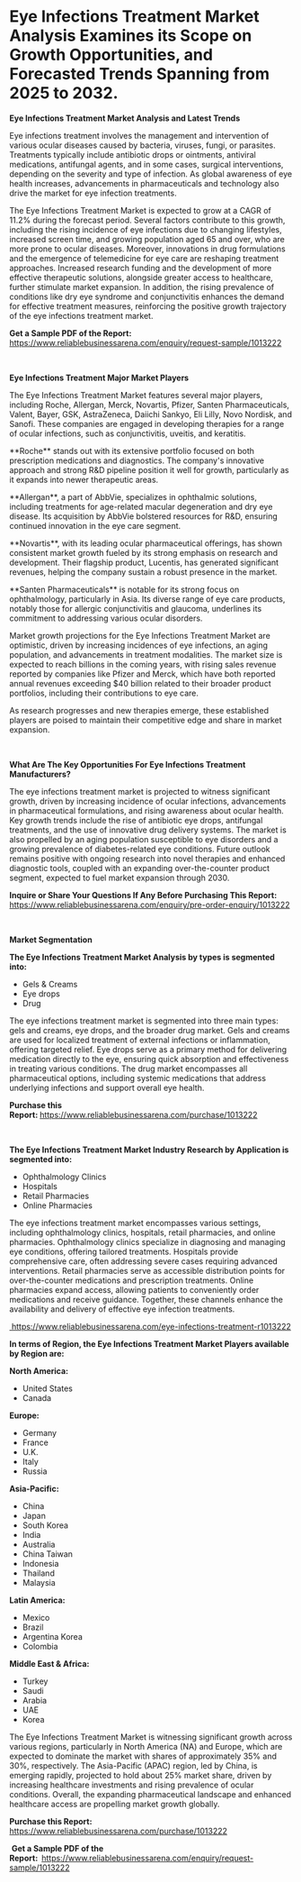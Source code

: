 <p><h1>Eye Infections Treatment Market Analysis Examines its Scope on Growth Opportunities, and Forecasted Trends Spanning from 2025 to 2032.</h1></p><p><strong>Eye Infections Treatment Market Analysis and Latest Trends</strong></p>
<p><p>Eye infections treatment involves the management and intervention of various ocular diseases caused by bacteria, viruses, fungi, or parasites. Treatments typically include antibiotic drops or ointments, antiviral medications, antifungal agents, and in some cases, surgical interventions, depending on the severity and type of infection. As global awareness of eye health increases, advancements in pharmaceuticals and technology also drive the market for eye infection treatments.</p><p>The Eye Infections Treatment Market is expected to grow at a CAGR of 11.2% during the forecast period. Several factors contribute to this growth, including the rising incidence of eye infections due to changing lifestyles, increased screen time, and growing population aged 65 and over, who are more prone to ocular diseases. Moreover, innovations in drug formulations and the emergence of telemedicine for eye care are reshaping treatment approaches. Increased research funding and the development of more effective therapeutic solutions, alongside greater access to healthcare, further stimulate market expansion. In addition, the rising prevalence of conditions like dry eye syndrome and conjunctivitis enhances the demand for effective treatment measures, reinforcing the positive growth trajectory of the eye infections treatment market.</p></p>
<p><strong>Get a Sample PDF of the Report:&nbsp;</strong> <a href="https://www.reliablebusinessarena.com/enquiry/request-sample/1013222?utm_campaign=2631&utm_medium=2&utm_source=Github&utm_content=ia&utm_term=16042025&utm_id=eye-infections-treatment">https://www.reliablebusinessarena.com/enquiry/request-sample/1013222</a></p>
<p>&nbsp;</p>
<p><strong>Eye Infections Treatment Major Market Players</strong></p>
<p><p>The Eye Infections Treatment Market features several major players, including Roche, Allergan, Merck, Novartis, Pfizer, Santen Pharmaceuticals, Valent, Bayer, GSK, AstraZeneca, Daiichi Sankyo, Eli Lilly, Novo Nordisk, and Sanofi. These companies are engaged in developing therapies for a range of ocular infections, such as conjunctivitis, uveitis, and keratitis.</p><p>**Roche** stands out with its extensive portfolio focused on both prescription medications and diagnostics. The company's innovative approach and strong R&D pipeline position it well for growth, particularly as it expands into newer therapeutic areas.</p><p>**Allergan**, a part of AbbVie, specializes in ophthalmic solutions, including treatments for age-related macular degeneration and dry eye disease. Its acquisition by AbbVie bolstered resources for R&D, ensuring continued innovation in the eye care segment.</p><p>**Novartis**, with its leading ocular pharmaceutical offerings, has shown consistent market growth fueled by its strong emphasis on research and development. Their flagship product, Lucentis, has generated significant revenues, helping the company sustain a robust presence in the market.</p><p>**Santen Pharmaceuticals** is notable for its strong focus on ophthalmology, particularly in Asia. Its diverse range of eye care products, notably those for allergic conjunctivitis and glaucoma, underlines its commitment to addressing various ocular disorders.</p><p>Market growth projections for the Eye Infections Treatment Market are optimistic, driven by increasing incidences of eye infections, an aging population, and advancements in treatment modalities. The market size is expected to reach billions in the coming years, with rising sales revenue reported by companies like Pfizer and Merck, which have both reported annual revenues exceeding $40 billion related to their broader product portfolios, including their contributions to eye care. </p><p>As research progresses and new therapies emerge, these established players are poised to maintain their competitive edge and share in market expansion.</p></p>
<p>&nbsp;</p>
<p><strong>What Are The Key Opportunities For Eye Infections Treatment Manufacturers?</strong></p>
<p><p>The eye infections treatment market is projected to witness significant growth, driven by increasing incidence of ocular infections, advancements in pharmaceutical formulations, and rising awareness about ocular health. Key growth trends include the rise of antibiotic eye drops, antifungal treatments, and the use of innovative drug delivery systems. The market is also propelled by an aging population susceptible to eye disorders and a growing prevalence of diabetes-related eye conditions. Future outlook remains positive with ongoing research into novel therapies and enhanced diagnostic tools, coupled with an expanding over-the-counter product segment, expected to fuel market expansion through 2030.</p></p>
<p><strong>Inquire or Share Your Questions If Any Before Purchasing This Report:</strong> <a href="https://www.reliablebusinessarena.com/enquiry/pre-order-enquiry/1013222?utm_campaign=2631&utm_medium=2&utm_source=Github&utm_content=ia&utm_term=16042025&utm_id=eye-infections-treatment">https://www.reliablebusinessarena.com/enquiry/pre-order-enquiry/1013222</a></p>
<p>&nbsp;</p>
<p><strong>Market Segmentation</strong></p>
<p><strong>The Eye Infections Treatment Market Analysis by types is segmented into:</strong></p>
<p><ul><li>Gels & Creams</li><li>Eye drops</li><li>Drug</li></ul></p>
<p><p>The eye infections treatment market is segmented into three main types: gels and creams, eye drops, and the broader drug market. Gels and creams are used for localized treatment of external infections or inflammation, offering targeted relief. Eye drops serve as a primary method for delivering medication directly to the eye, ensuring quick absorption and effectiveness in treating various conditions. The drug market encompasses all pharmaceutical options, including systemic medications that address underlying infections and support overall eye health.</p></p>
<p><strong>Purchase this Report:&nbsp;</strong><a href="https://www.reliablebusinessarena.com/purchase/1013222?utm_campaign=2631&utm_medium=2&utm_source=Github&utm_content=ia&utm_term=16042025&utm_id=eye-infections-treatment">https://www.reliablebusinessarena.com/purchase/1013222</a></p>
<p>&nbsp;</p>
<p><strong>The Eye Infections Treatment Market Industry Research by Application is segmented into:</strong></p>
<p><ul><li>Ophthalmology Clinics</li><li>Hospitals</li><li>Retail Pharmacies</li><li>Online Pharmacies</li></ul></p>
<p><p>The eye infections treatment market encompasses various settings, including ophthalmology clinics, hospitals, retail pharmacies, and online pharmacies. Ophthalmology clinics specialize in diagnosing and managing eye conditions, offering tailored treatments. Hospitals provide comprehensive care, often addressing severe cases requiring advanced interventions. Retail pharmacies serve as accessible distribution points for over-the-counter medications and prescription treatments. Online pharmacies expand access, allowing patients to conveniently order medications and receive guidance. Together, these channels enhance the availability and delivery of effective eye infection treatments.</p></p>
<p><a href="https://www.reliablebusinessarena.com/eye-infections-treatment-r1013222?utm_campaign=2631&utm_medium=2&utm_source=Github&utm_content=ia&utm_term=16042025&utm_id=eye-infections-treatment">&nbsp;https://www.reliablebusinessarena.com/eye-infections-treatment-r1013222</a></p>
<p><strong>In terms of Region, the Eye Infections Treatment Market Players available by Region are:</strong></p>
<p>
    <p> <strong> North America: </strong>
        <ul>
            <li>United States</li>
            <li>Canada</li>
        </ul>
        </p> 
    <p> <strong> Europe: </strong>
        <ul>
            <li>Germany</li>
            <li>France</li>
            <li>U.K.</li>
            <li>Italy</li>
            <li>Russia</li>
        </ul>
        </p> 
    <p> <strong> Asia-Pacific: </strong>
        <ul>
            <li>China</li>
            <li>Japan</li>
            <li>South Korea</li>
            <li>India</li>
            <li>Australia</li>
            <li>China Taiwan</li>
            <li>Indonesia</li>
            <li>Thailand</li>
            <li>Malaysia</li>
        </ul>
        </p> 
    <p> <strong> Latin America: </strong>
        <ul>
            <li>Mexico</li>
            <li>Brazil</li>
            <li>Argentina Korea</li>
            <li>Colombia</li>
        </ul>
        </p> 
    <p> <strong> Middle East & Africa: </strong>
        <ul>
            <li>Turkey</li>
            <li>Saudi</li>
            <li>Arabia</li>
            <li>UAE</li>
            <li>Korea</li>
        </ul>
    </p>
    </p>
<p><p>The Eye Infections Treatment Market is witnessing significant growth across various regions, particularly in North America (NA) and Europe, which are expected to dominate the market with shares of approximately 35% and 30%, respectively. The Asia-Pacific (APAC) region, led by China, is emerging rapidly, projected to hold about 25% market share, driven by increasing healthcare investments and rising prevalence of ocular conditions. Overall, the expanding pharmaceutical landscape and enhanced healthcare access are propelling market growth globally.</p></p>
<p><strong>Purchase this Report: </strong><a href="https://www.reliablebusinessarena.com/purchase/1013222?utm_campaign=2631&utm_medium=2&utm_source=Github&utm_content=ia&utm_term=16042025&utm_id=eye-infections-treatment">https://www.reliablebusinessarena.com/purchase/1013222</a></p>
<p>&nbsp;<strong>Get a Sample PDF of the Report:&nbsp;&nbsp;</strong><a href="https://www.reliablebusinessarena.com/enquiry/request-sample/1013222?utm_campaign=2631&utm_medium=2&utm_source=Github&utm_content=ia&utm_term=16042025&utm_id=eye-infections-treatment">https://www.reliablebusinessarena.com/enquiry/request-sample/1013222</a></p>
<p><strong></strong></p>
<p><p></p><p></p><p></p></p>
